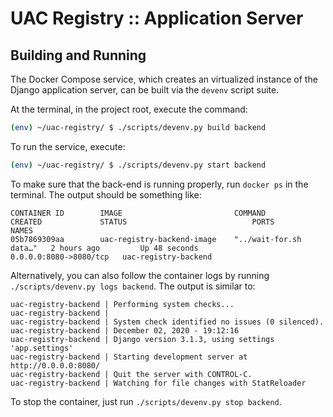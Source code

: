 # UAC Registry :: Application Server

## Building and Running

The Docker Compose service, which creates an virtualized instance of the Django application server, can be built via the `devenv` script suite.

At the terminal, in the project root, execute the command:
```bash
(env) ~/uac-registry/ $ ./scripts/devenv.py build backend
```

To run the service, execute:
```bash
(env) ~/uac-registry/ $ ./scripts/devenv.py start backend
```

To make sure that the back-end is running properly, run `docker ps` in the terminal. The output should be something like:
```
CONTAINER ID        IMAGE                         COMMAND                  CREATED             STATUS                            PORTS                    NAMES
05b7869309aa        uac-registry-backend-image    "../wait-for.sh data…"   2 hours ago         Up 48 seconds                     0.0.0.0:8080->8080/tcp   uac-registry-backend
```

Alternatively, you can also follow the container logs by running `./scripts/devenv.py logs backend`. The output is similar to:
```
uac-registry-backend | Performing system checks...
uac-registry-backend | 
uac-registry-backend | System check identified no issues (0 silenced).
uac-registry-backend | December 02, 2020 - 19:12:16
uac-registry-backend | Django version 3.1.3, using settings 'app.settings'
uac-registry-backend | Starting development server at http://0.0.0.0:8080/
uac-registry-backend | Quit the server with CONTROL-C.
uac-registry-backend | Watching for file changes with StatReloader
```

To stop the container, just run `./scripts/devenv.py stop backend`.